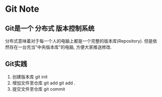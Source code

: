 Git Note
========

## Git是一个 分布式 版本控制系统
分布式意味着对于每一个人的电脑上都是一个完整的版本库(Repository). 但是依然存在一台充当"中央版本库"的电脑, 方便大家推送修改.

## Git实践
1. 创建版本库
	git init
2. 增加文件至仓库
	git add
	git add .
3. 提交文件至仓库
	git commit
